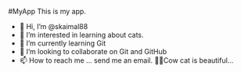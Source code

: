 #MyApp
This is my app.
- 👋 Hi, I’m @skaimal88
- 👀 I’m interested in learning about cats.
- 🌱 I’m currently learning Git
- 💞️ I’m looking to collaborate on Git and GitHub
- 📫 How to reach me ... send me an email.
🐄🐮Cow cat is beautiful... 
